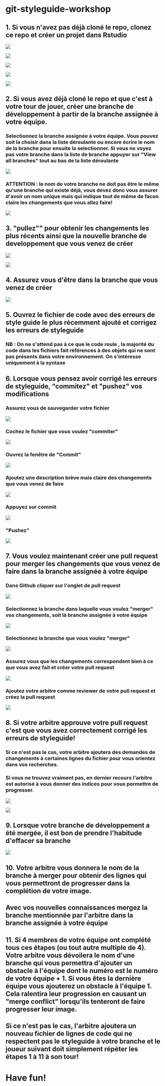 # git-styleguide-workshop

## 1. Si vous n'avez pas déjà cloné le repo, clonez ce repo et créer un projet dans Rstudio

![](./git-workshop-images/clone_repo.PNG)

![](./git-workshop-images/new_project.PNG)

![](./git-workshop-images/version_control.PNG)

![](./git-workshop-images/git.PNG)

![](./git-workshop-images/repo_window.PNG)

## 2. Si vous avez déjà cloné le repo et que c'est à votre tour de jouer, créer une branche de développement à partir de la branche assignée à votre équipe.

### Selectionnez la branche assignée à votre équipe. Vous pouvez soit la choisir dans la liste déroulante ou encore écrire le nom de la branche pour ensuite la selectionner. Si vous ne voyez pas votre branche dans la liste de branche appuyer sur "View all branches" tout au bas de la liste déroulante

![](./git-workshop-images/gh_branch.PNG)


### ATTENTION : le nom de votre branche ne doit pas être le même qu'une branche qui existe déjà, vous devez donc vous assurer d'avoir un nom unique mais qui indique tout de même de facon claire les changements que vous allez faire!


![](./git-workshop-images/gh_create_branch.PNG)

## 3. "pullez"" pour obtenir les changements les plus récents ainsi que la nouvelle branche de developpement que vous venez de créer

![](./git-workshop-images/git_tab.PNG)

![](./git-workshop-images/pull.PNG)

## 4. Assurez vous d'être dans la branche que vous venez de créer

![](./git-workshop-images/branch_highlight.PNG)

## 5. Ouvrez le fichier de code avec des erreurs de style guide le plus récemment ajouté et corrigez les erreurs de styleguide

### NB : On ne s'attend pas à ce que le code roule , la majorité du code dans les fichiers fait références à des objets qui ne sont pas présents dans votre environnement. On s'intéresse uniquement à la syntaxe

## 6. Lorsque vous pensez avoir corrigé les erreurs de styleguide, "commitez" et "pushez" vos modifications

### Assurez vous de sauvegarder votre fichier

![](./git-workshop-images/save.PNG)

### Cochez le fichier que vous voulez "commiter"

![](./git-workshop-images/stage_button.PNG)

### Ouvrez la fenêtre de "Commit"

![](./git-workshop-images/commit_button.PNG)

### Ajoutez une description brève mais claire des changements que vous venez de faire

![](./git-workshop-images/commit_desc.PNG)

### Appuyez sur commit

![](./git-workshop-images/commit_button_final.PNG)

### "Pushez"

![](./git-workshop-images/push_button.PNG)

## 7. Vous voulez maintenant créer une pull request pour merger les changements que vous venez de faire dans la branche assignée à votre équipe

### Dans Github cliquer sur l'onglet de pull request

![](./git-workshop-images/pull_request_tab.PNG)

### Selectionnez la branche dans laquelle vous voulez "merger" vos changements, soit là branche assignée à votre équipe

![](./git-workshop-images/target_branch.PNG)

### Selectionnez la branche que vous voulez "merger"

![](./git-workshop-images/source_branch.PNG)

### Assurez vous que les changements correspondent bien à ce que vous avez fait et créer votre pull request

![](./git-workshop-images/create_pull_request.PNG)

### Ajoutez votre arbitre comme reviewer de votre pull request et créez la pull request

![](./git-workshop-images/add_reviewer.PNG)

## 8. Si votre arbitre approuve votre pull request c'est que vous avez correctement corrigé les erreurs de styleguide!

### Si ce n'est pas le cas, votre arbitre ajoutera des demandes de changements à certaines lignes du fichier pour vous orientez dans vos recherches.

### Si vous ne trouvez vraiment pas, en dernier recours l'arbitre est autorisé à vous donner des indices pour vous permettre de progresser.

![](./git-workshop-images/merge_pr.PNG)

![](./git-workshop-images/confirm_merge.PNG)

## 9. Lorsque votre branche de développement a été mergée, il est bon de prendre l'habitude d'effacer sa branche

![](./git-workshop-images/delete_branch.PNG)

## 10. Votre arbitre vous donnera le nom de la branche à merger pour obtenir des lignes qui vous permettront de progresser dans la complétion de votre image.

## Avec vos nouvelles connaissances mergez la branche mentionnée par l'arbitre dans la branche assignée à votre équipe

## 11. Si 4 membres de votre équipe ont complété tous ces étapes (ou tout autre multiple de 4). Votre arbitre vous dévoilera le nom d'une branche qui vous permettra d'ajouter un obstacle à l'équipe dont le numéro est le numéro de votre équipe + 1. Si vous êtes la dernière équipe vous ajouterez un obstacle à l'équipe 1. Cela ralentira leur progression en causant un "merge conflict" lorsqu'ils tenteront de faire progresser leur image.


## Si ce n'est pas le cas, l'arbitre ajoutera un nouveau fichier de lignes de code qui ne respectent pas le styleguide à votre branche et le joueur suivant doit simplement répéter les étapes 1 à 11 à son tour!

# Have fun!
